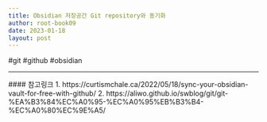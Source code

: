 ```yaml
---
title: Obsidian 저장공간 Git repository와 동기화
author: root-book09
date: 2023-01-18
layout: post
---
```


#git #github #obsidian








<hr>
#### 참고링크
1. https://curtismchale.ca/2022/05/18/sync-your-obsidian-vault-for-free-with-github/
2. https://aliwo.github.io/swblog/git/git-%EA%B3%84%EC%A0%95-%EC%A0%95%EB%B3%B4-%EC%A0%80%EC%9E%A5/

